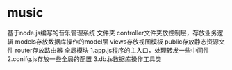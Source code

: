 # music
基于node.js编写的音乐管理系统
文件夹
controller文件夹放控制层，存放业务逻辑
models存放数据库操作的model层
views存放视图模板
public存放静态资源文件
router存放路由器
全局模块
1.app.js程序的主入口，处理转发一些中间件
2.conifg.js存放一些全局的配置
3.db.js数据库操作工具类

